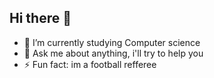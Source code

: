 ## Hi there 👋

- 🔭 I’m currently studying Computer science
- 💬 Ask me about anything, i'll try to help you
- ⚡ Fun fact: im a football refferee

